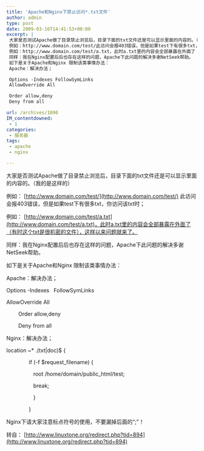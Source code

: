 ```yaml
---
title: 'Apache和Nginx下禁止访问*.txt文件'
author: admin
type: post
date: 2009-03-16T14:41:53+00:00
excerpt: |
 大家是否测试Apache做了目录禁止浏览后，目录下面的txt文件还是可以显示里面的内容的。（我的是这样的）
 例如：http://www.domain.com/test/此访问会报403错误，但是如果test下有很多txt，你访问该txt时；
 例如：http://www.domain.com/test/a.txt，此时a.txt里的内容会全部暴露在外面了（有时这个txt是很机密的文件），这样以来问题就来了。
 同样：我在Nginx配置后后也存在这样的问题，Apache下此问题的解决多谢NetSeek帮助。
 如下是关于Apache和Nginx 限制该类事情办法：
 Apache：解决办法；

 Options -Indexes FollowSymLinks
 AllowOverride All

 Order allow,deny
 Deny from all

url: /archives/1090
IM_contentdowned:
 - 1
categories:
 - 服务器
tags:
 - apache
 - nginx

---
```


大家是否测试Apache做了目录禁止浏览后，目录下面的txt文件还是可以显示里面的内容的。（我的是这样的）

例如： [http://www.domain.com/test/](http://www.domain.com/test/) 此访问会报403错误，但是如果test下有很多txt，你访问该txt时；

例如： [http://www.domain.com/test/a.txt](http://www.domain.com/test/a.txt)，此时a.txt里的内容会全部暴露在外面了（有时这个txt是很机密的文件），这样以来问题就来了。

同样：我在Nginx配置后后也存在这样的问题，Apache下此问题的解决多谢NetSeek帮助。

如下是关于Apache和Nginx 限制该类事情办法：

Apache：解决办法；

Options -Indexes   FollowSymLinks

AllowOverride All

         Order allow,deny

         Deny from all

Nginx：解决办法；

location ~* .(txt|doc)$ {

                if (-f $request_filename) {

                   root /home/domain/public_html/test;

                   break;


                   }


                }


Nginx下请大家注意标点符号的使用，不要漏掉后面的“;”！

转自： [http://www.linuxtone.org/redirect.php?tid=894](http://www.linuxtone.org/redirect.php?tid=894)